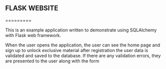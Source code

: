 
## FLASK WEBSITE
=========

This is an example application written to demonstrate using
SQLAlchemy with Flask web framework.

When the user opens the application, the user can see the home page and sign up to unlock exclusive material after registration the user data is validated and saved to the database. If there are any validation errors, they are presented to the user along with the form
